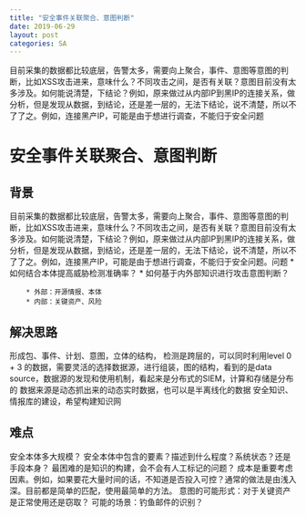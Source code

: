 ```yaml
---
title: "安全事件关联聚合、意图判断"
date: 2019-06-29
layout: post
categories: SA
---
```

目前采集的数据都比较底层，告警太多，需要向上聚合，事件、意图等意图的判断，比如XSS攻击进来，意味什么？不同攻击之间，是否有关联？意图目前没有太多涉及。如何能说清楚，下结论？例如，原来做过从内部IP到黑IP的连接关系，做分析，但是发现从数据，到结论，还是差一层的，无法下结论，说不清楚，所以不了了之。例如，连接黑产IP，可能是由于想进行调查，不能归于安全问题




# 安全事件关联聚合、意图判断


## 背景

目前采集的数据都比较底层，告警太多，需要向上聚合，事件、意图等意图的判断，比如XSS攻击进来，意味什么？不同攻击之间，是否有关联？意图目前没有太多涉及。如何能说清楚，下结论？例如，原来做过从内部IP到黑IP的连接关系，做分析，但是发现从数据，到结论，还是差一层的，无法下结论，说不清楚，所以不了了之。例如，连接黑产IP，可能是由于想进行调查，不能归于安全问题。问题
	* 如何结合本体提高威胁检测准确率？
	* 如何基于内外部知识进行攻击意图判断？

		* 外部：开源情报、本体
		* 内部：关键资产、风险

## 解决思路
形成包、事件、计划、意图，立体的结构，
检测是跨层的，可以同时利用level 0 + 3 的数据，需要灵活的选择数据源，进行组装，图的结构，看到的是data source，数据源的发现和使用机制，看起来是分布式的SIEM，计算和存储是分布的
数据来源是动态抓出来的动态实时数据，也可以是半离线化的数据
安全知识、情报库的建设，希望构建知识网

## 难点

安全本体多大规模？
安全本体中包含的要素？描述到什么程度？系统状态？还是手段本身？
最困难的是知识的构建，会不会有人工标记的问题？
成本是重要考虑因素。例如，如果要花大量时间的话，不知道是否投入可控？通常的做法是由浅入深。目前都是简单的匹配，使用最简单的方法。
意图的可能形式：对于关键资产是正常使用还是窃取？
可能的场景：钓鱼邮件的识别？
